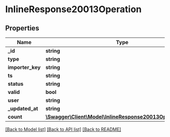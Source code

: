 # InlineResponse20013Operation

## Properties
Name | Type | Description | Notes
------------ | ------------- | ------------- | -------------
**_id** | **string** |  | [optional] 
**type** | **string** |  | [optional] 
**importer_key** | **string** |  | [optional] 
**ts** | **string** |  | [optional] 
**status** | **string** |  | [optional] 
**valid** | **bool** |  | [optional] 
**user** | **string** |  | [optional] 
**_updated_at** | **string** |  | [optional] 
**count** | [**\Swagger\Client\Model\InlineResponse20013OperationCount**](InlineResponse20013OperationCount.md) |  | [optional] 

[[Back to Model list]](../../README.md#documentation-for-models) [[Back to API list]](../../README.md#documentation-for-api-endpoints) [[Back to README]](../../README.md)

